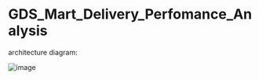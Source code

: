 # GDS_Mart_Delivery_Perfomance_Analysis


architecture diagram:

![image](https://github.com/shruputta/GDS_Mart_Delivery_Perfomance_Analysis/assets/21563334/091ce718-a0ae-4d32-b3ab-fdccc3f5a162)
